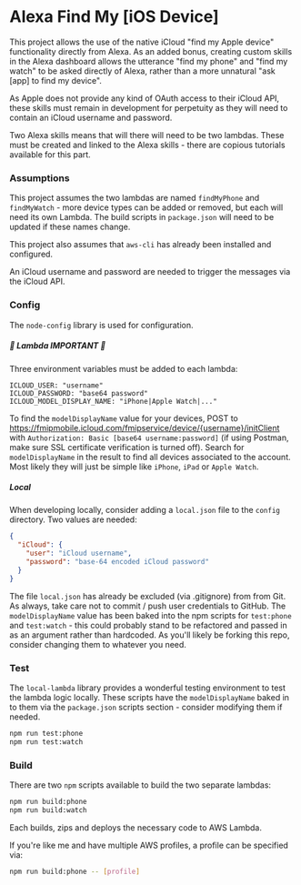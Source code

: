 # Alexa Find My [iOS Device]
This project allows the use of the native iCloud "find my Apple device" functionality directly from Alexa. As an added bonus, creating custom skills in the Alexa dashboard allows the utterance "find my phone" and "find my watch" to be asked directly of Alexa, rather than a more unnatural "ask [app] to find my device".  

As Apple does not provide any kind of OAuth access to their iCloud API, these skills must remain in development for perpetuity as they will need to contain an iCloud username and password.  

Two Alexa skills means that will there will need to be two lambdas. These must be created and linked to the Alexa skills - there are copious tutorials available for this part. 

### Assumptions

This project assumes the two lambdas are named `findMyPhone` and `findMyWatch` - more device types can be added or removed, but each will need its own Lambda. The build scripts in `package.json` will need to be updated if these names change. 

This project also assumes that `aws-cli` has already been installed and configured.

An iCloud username and password are needed to trigger the messages via the iCloud API. 

### Config

The `node-config` library is used for configuration. 

##### &#x1F534; Lambda IMPORTANT &#x1F534;

Three environment variables must be added to each lambda:
```
ICLOUD_USER: "username"
ICLOUD_PASSWORD: "base64 password"
ICLOUD_MODEL_DISPLAY_NAME: "iPhone|Apple Watch|..."
```

To find the `modelDisplayName` value for your devices, POST to https://fmipmobile.icloud.com/fmipservice/device/{username}/initClient with `Authorization: Basic [base64 username:password]` (if using Postman, make sure SSL certificate verification is turned off). Search for `modelDisplayName` in the result to find all devices associated to the account. Most likely they will just be simple like `iPhone`, `iPad` or `Apple Watch`. 

##### Local

When developing locally, consider adding a `local.json` file to the `config` directory. Two values are needed:

```json
{
  "iCloud": {
    "user": "iCloud username",
    "password": "base-64 encoded iCloud password"
  }
}
```
The file `local.json` has already be excluded (via .gitignore) from from Git. As always, take care not to commit / push user credentials to GitHub. The `modelDisplayName` value has been baked into the npm scripts for `test:phone` and `test:watch` - this could probably stand to be refactored and passed in as an argument rather than hardcoded. As you'll likely be forking this repo, consider changing them to whatever you need. 



### Test

The `local-lambda` library provides a wonderful testing environment to test the lambda logic locally. These scripts have the `modelDisplayName` baked in to them via the `package.json` scripts section - consider modifying them if needed. 

```bash
npm run test:phone
npm run test:watch
```

### Build

There are two `npm` scripts available to build the two separate lambdas:
```bash
npm run build:phone
npm run build:watch
```
Each builds, zips and deploys the necessary code to AWS Lambda.

If you're like me and have multiple AWS profiles, a profile can be specified via:
```bash
npm run build:phone -- [profile]
``` 
